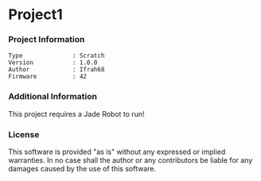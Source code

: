 Project1
================



### Project Information
```
Type              : Scratch
Version           : 1.0.0
Author            : Ifrah68
Firmware          : 42
```

### Additional Information
This project requires a Jade Robot to run!

### License
This software is provided "as is" without any expressed or implied warranties.  In no case shall the author or any contributors be liable for any damages caused by the use of this software.

